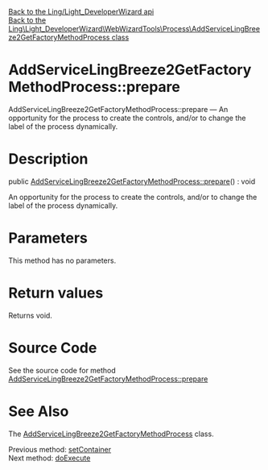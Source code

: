 [Back to the Ling/Light_DeveloperWizard api](https://github.com/lingtalfi/Light_DeveloperWizard/blob/master/doc/api/Ling/Light_DeveloperWizard.md)<br>
[Back to the Ling\Light_DeveloperWizard\WebWizardTools\Process\AddServiceLingBreeze2GetFactoryMethodProcess class](https://github.com/lingtalfi/Light_DeveloperWizard/blob/master/doc/api/Ling/Light_DeveloperWizard/WebWizardTools/Process/AddServiceLingBreeze2GetFactoryMethodProcess.md)


AddServiceLingBreeze2GetFactoryMethodProcess::prepare
================



AddServiceLingBreeze2GetFactoryMethodProcess::prepare — An opportunity for the process to create the controls, and/or to change the label of the process dynamically.




Description
================


public [AddServiceLingBreeze2GetFactoryMethodProcess::prepare](https://github.com/lingtalfi/Light_DeveloperWizard/blob/master/doc/api/Ling/Light_DeveloperWizard/WebWizardTools/Process/AddServiceLingBreeze2GetFactoryMethodProcess/prepare.md)() : void




An opportunity for the process to create the controls, and/or to change the label of the process dynamically.




Parameters
================

This method has no parameters.


Return values
================

Returns void.








Source Code
===========
See the source code for method [AddServiceLingBreeze2GetFactoryMethodProcess::prepare](https://github.com/lingtalfi/Light_DeveloperWizard/blob/master/WebWizardTools/Process/AddServiceLingBreeze2GetFactoryMethodProcess.php#L57-L68)


See Also
================

The [AddServiceLingBreeze2GetFactoryMethodProcess](https://github.com/lingtalfi/Light_DeveloperWizard/blob/master/doc/api/Ling/Light_DeveloperWizard/WebWizardTools/Process/AddServiceLingBreeze2GetFactoryMethodProcess.md) class.

Previous method: [setContainer](https://github.com/lingtalfi/Light_DeveloperWizard/blob/master/doc/api/Ling/Light_DeveloperWizard/WebWizardTools/Process/AddServiceLingBreeze2GetFactoryMethodProcess/setContainer.md)<br>Next method: [doExecute](https://github.com/lingtalfi/Light_DeveloperWizard/blob/master/doc/api/Ling/Light_DeveloperWizard/WebWizardTools/Process/AddServiceLingBreeze2GetFactoryMethodProcess/doExecute.md)<br>

